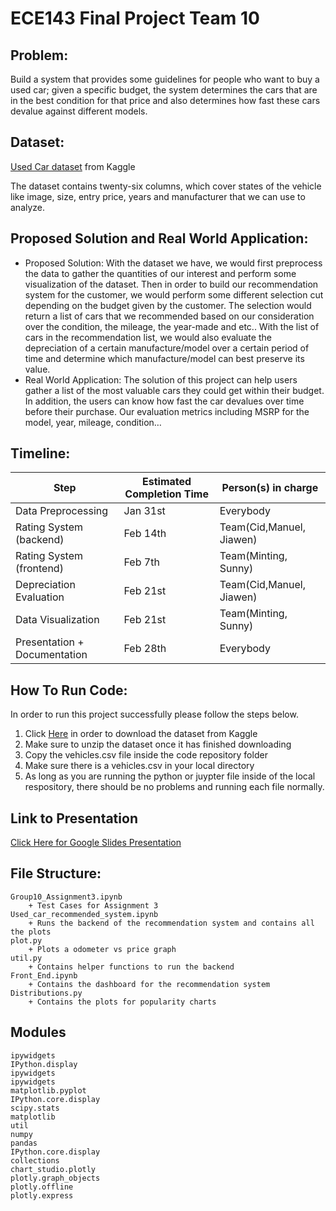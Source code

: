 # ECE143 Final Project Team 10


## Problem: 
Build a system that provides some guidelines for people who want to buy a used car; given a specific budget, the system determines the cars that are in the best condition for that price and also determines how fast these cars devalue against different models.
## Dataset: 
[Used Car dataset](https://www.kaggle.com/austinreese/craigslist-carstrucks-data) from Kaggle

The dataset contains twenty-six columns, which cover states of the vehicle like image, size, entry price, years and manufacturer that we can use to analyze.
## Proposed Solution and Real World Application:
- Proposed Solution: With the dataset we have, we would first preprocess the data to gather the quantities of our interest and perform some visualization of the dataset. Then in order to build our recommendation system for the customer, we would perform some different selection cut depending on the budget given by the customer. The selection would return a list of cars that we recommended based on our consideration over the condition, the mileage, the year-made and etc.. With the list of cars in the recommendation list, we would also evaluate the depreciation of a certain manufacture/model over a certain period of time and determine which manufacture/model can best preserve its value.
- Real World Application: The solution of this project can help users gather a list of the most valuable cars they could get within their budget. In addition, the users can know how fast the car devalues over time before their purchase. Our evaluation metrics including MSRP for the model, year, mileage, condition… 

## Timeline:
|  Step                        | Estimated Completion Time | Person(s) in charge      |
|------------------------------|---------------------------|--------------------------|
| Data Preprocessing           | Jan 31st                  | Everybody                |
| Rating System (backend)      | Feb 14th                  | Team(Cid,Manuel, Jiawen) |
| Rating System (frontend)     | Feb 7th                   | Team(Minting, Sunny)     |
| Depreciation Evaluation      | Feb 21st                  | Team(Cid,Manuel, Jiawen) |
| Data Visualization           | Feb 21st                  | Team(Minting, Sunny)     |
| Presentation + Documentation | Feb 28th                  | Everybody                |


## How To Run Code:
In order to run this project successfully please follow the steps below.
1. Click [Here](https://www.kaggle.com/austinreese/craigslist-carstrucks-data) in order to download the dataset from Kaggle
2. Make sure to unzip the dataset once it has finished downloading
3. Copy the vehicles.csv file inside the code repository folder
4. Make sure there is a vehicles.csv in your local directory
5. As long as you are running the python or juypter file inside of the local respository, there should be no problems and running each file normally.
        
## Link to Presentation
[Click Here for Google Slides Presentation](https://docs.google.com/presentation/d/1JSlg4pieSZyxN_lUIDyFe51r9pSUTss_vcwsqD657C8/edit?usp=sharing)
## File Structure:
    Group10_Assignment3.ipynb
        + Test Cases for Assignment 3
    Used_car_recommended_system.ipynb
        + Runs the backend of the recommendation system and contains all the plots
    plot.py
        + Plots a odometer vs price graph
    util.py
        + Contains helper functions to run the backend
    Front_End.ipynb
        + Contains the dashboard for the recommendation system
    Distributions.py
        + Contains the plots for popularity charts
## Modules
    ipywidgets
    IPython.display
    ipywidgets
    ipywidgets
    matplotlib.pyplot
    IPython.core.display
    scipy.stats
    matplotlib 
    util
    numpy
    pandas
    IPython.core.display
    collections
    chart_studio.plotly
    plotly.graph_objects
    plotly.offline
    plotly.express